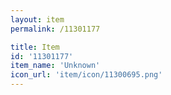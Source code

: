 ```yaml
---
layout: item
permalink: /11301177

title: Item
id: '11301177'
item_name: 'Unknown'
icon_url: 'item/icon/11300695.png'
---
```

